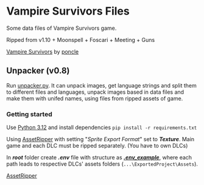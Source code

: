 # Vampire Survivors Files

Some data files of Vampire Survivors game.

Ripped from v1.10 + Moonspell + Foscari + Meeting + Guns

[Vampire Survivors](https://store.steampowered.com/app/1794680/Vampire_Survivors/) by [poncle](https://poncle.games)


## Unpacker (v0.8)

Run [unpacker.py](unpacker.py). It can unpack images, get language strings and split them to different files and languages, 
unpack images based in data files and make them with unifed names,
using files from ripped assets of game.

### Getting started

Use [Python 3.12](https://www.python.org/downloads/) and install dependencies ```pip install -r requirements.txt```

Using [AssetRipper](https://github.com/AssetRipper/AssetRipper) with setting "_Sprite Export Format_" set to _**Texture**_.
Main game and each DLC must be ripped separately. (You have to own DLCs)

In _**root**_ folder create _**.env**_ file with structure as _**[.env_example](.env_example)**_, where each path leads to
respective DLCs' assets folders (`...\ExportedProject\Assets`).

[AssetRipper](https://github.com/AssetRipper/AssetRipper)
